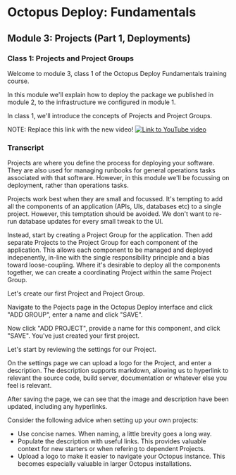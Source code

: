# Octopus Deploy: Fundamentals
## Module 3: Projects (Part 1, Deployments)
### Class 1: Projects and Project Groups

Welcome to module 3, class 1 of the Octopus Deploy Fundamentals training course.

In this module we'll explain how to deploy the package we published in module 2, to the infrastructure we configured in module 1.

In class 1, we'll introduce the concepts of Projects and Project Groups.

NOTE: Replace this link with the new video!
[![Link to YouTube video](https://img.youtube.com/vi/gfaRUIlQybA/0.jpg)](https://www.youtube.com/embed/gfaRUIlQybA)

### Transcript

Projects are where you define the process for deploying your software. They are also used for managing runbooks for general operations tasks associated with that software. However, in this module we'll be focussing on deployment, rather than operations tasks.

Projects work best when they are small and focussed. It's tempting to add all the components of an application (APIs, UIs, databases etc) to a single project. However, this temptation should be avoided. We don't want to re-run database updates for every small tweak to the UI.

Instead, start by creating a Project Group for the application. Then add separate Projects to the Project Group for each component of the application. This allows each component to be managed and deployed indepenently, in-line with the single responsibility principle and a bias toward loose-coupling. Where it's desirable to deploy all the components together, we can create a coordinating Project within the same Project Group.

Let's create our first Project and Project Group.

Navigate to the Pojects page in the Octopus Deploy interface and click "ADD GROUP", enter a name and click "SAVE".

Now click "ADD PROJECT", provide a name for this component, and click "SAVE". You've just created your first project.

Let's start by reviewing the settings for our Project.

On the settings page we can upload a logo for the Project, and enter a description. The description supports markdown, allowing us to hyperlink to relevant the source code, build server, documentation or whatever else you feel is relevant.

After saving the page, we can see that the image and description have been updated, including any hyperlinks.

Consider the following advice when setting up your own projects:

- Use concise names. When naming, a little brevity goes a long way.
- Populate the description with useful links. This provides valuable context for new starters or when refering to dependent Projects.
- Upload a logo to make it easier to navigate your Octopus instance. This becomes especially valuable in larger Octopus installations.